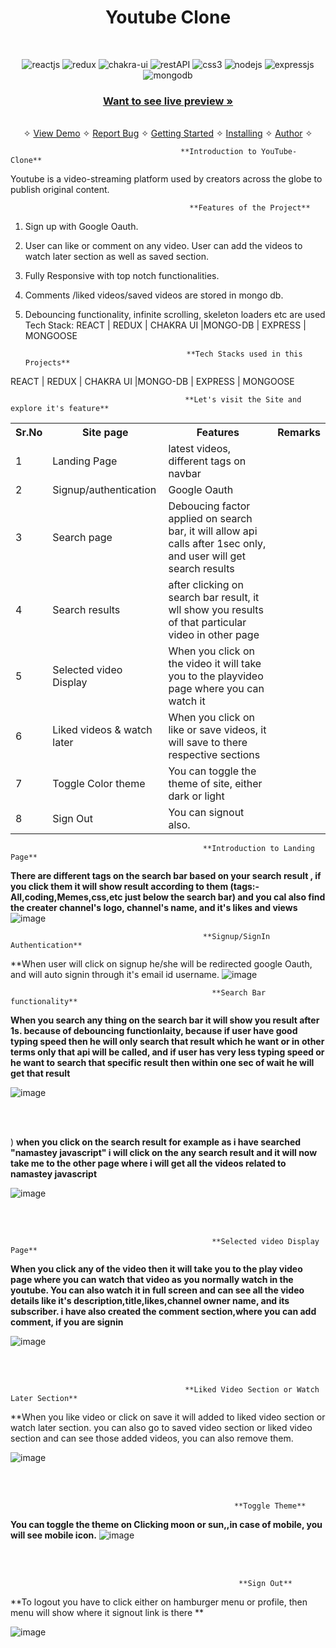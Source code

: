 <h1 align="center">Youtube Clone</h1> 
<br />
<p align="center">
    <img src="https://img.shields.io/badge/React_(17.0.2)-20232A?style=for-the-badge&logo=react&logoColor=61DAFB" alt="reactjs" />
    <img src="https://img.shields.io/badge/Redux_(4.1.1)-593D88?style=for-the-badge&logo=redux&logoColor=white" alt="redux" />
    <img src="https://img.shields.io/badge/Chakra%20UI-3bc7bd?style=for-the-badge&logo=chakraui&logoColor=white" alt="chakra-ui"/>
    <img src="https://img.shields.io/badge/Rest_API-02303A?style=for-the-badge&logo=react-router&logoColor=white" alt="restAPI"/>
    <img src="https://img.shields.io/badge/CSS3-1572B6?style=for-the-badge&logo=css3&logoColor=white" alt="css3"/>   
    <img src="https://img.shields.io/badge/Node.js-339933?style=for-the-badge&logo=nodedotjs&logoColor=white" alt="nodejs" />
    <img src="https://img.shields.io/badge/Express.js-000000?style=for-the-badge&logo=express&logoColor=white" alt="expressjs"/>
    <img src="https://img.shields.io/badge/MongoDB-4EA94B?style=for-the-badge&logo=mongodb&logoColor=white" alt="mongodb"/>
</p>

<h3 align="center"><a href="https://youtube-clone-by-navneet-chauhan.netlify.app/"><strong>Want to see live preview »</strong></a></h3>

<p align="center"> 
    <br />&#10023;
    <a href="#Demo">View Demo</a>   &#10023;  
    <a href="https://github.com/MrNavneetChauhan/youtube-react/issues">Report Bug</a>    &#10023;
    <a href="#Getting-Started">Getting Started</a> &#10023; <a href="#Install">Installing</a> &#10023;    
    <a href="#Contact">Author</a> &#10023;
  </p>

                                          **Introduction to YouTube-Clone**
  Youtube is a video-streaming platform used by creators across the globe to publish original content.


                                            **Features of the Project**

1) Sign up with Google Oauth. 
2) User can like or comment on any video. User can add the videos to watch later section as well as saved section.
3) Fully Responsive with top notch functionalities.
4) Comments /liked videos/saved videos are stored in mongo db. 
5) Debouncing functionality, infinite scrolling, skeleton loaders etc are used 
Tech Stack: REACT | REDUX | CHAKRA UI |MONGO-DB | EXPRESS | MONGOOSE

                                           **Tech Stacks used in this Projects**

REACT | REDUX | CHAKRA UI |MONGO-DB | EXPRESS | MONGOOSE


                                           **Let's visit the Site and explore it's feature**
                                            
                                            
                                            

  <table>
    <tr>
      <th>Sr.No</th>
          <th>Site page</th>
          <th>Features</th>
      <th>Remarks</th>
    </tr>
    <tr>
      <td>1</td>
          <td>Landing Page</td>
          <td>latest videos, different tags on navbar </td>
    </tr>
    <tr>
          <td>2</td>
          <td>Signup/authentication</td>
          <td>Google Oauth</td>
    </tr>
    <tr>
         <td>3</td>
          <td>Search page</td>
          <td>Deboucing factor applied on search bar, it will allow api calls after 1sec only, and user will get search results </td>
    </tr>
    <tr>
        <td>4</td>
          <td>Search results</td>
          <td>after clicking on search bar result, it wll show you results of that particular video in other page</td>
    </tr>
    <tr>
          <td>5</td>
              <td>Selected video Display</td>
              <td>When you click on the video it will take you to the playvideo page where you can watch it</td>
      <tr/>
  
  <tr>
          <td>6</td>
              <td>Liked videos & watch later</td>
              <td>When you click on like or save videos, it will save to there respective sections</td>
      <tr/>
    <tr>
          <td>7</td>
              <td>Toggle Color theme</td>
              <td>You can toggle the theme of site, either dark or light</td>
      <tr/>
  <tr>
          <td>8</td>
              <td>Sign Out</td>
              <td>You can signout also.</td>
      <tr/>
  </table>
  
  

                                               **Introduction to Landing Page**

**There are different tags on the search bar based on your search result , if you click them it will show result according to them (tags:- All,coding,Memes,css,etc just below the search bar) and you cal also find the creater channel's logo, channel's name, and it's likes and views** 
![image](https://user-images.githubusercontent.com/93375038/197111503-55643647-15f6-437a-bc86-95b8ff5b0eed.png)



                                               **Signup/SignIn Authentication**
                                                          
 **When user will click on signup he/she will be redirected google Oauth, and will auto signin through it's email id username.
![image](https://user-images.githubusercontent.com/93375038/197108707-df9ad06f-f60c-4fdc-bf03-4b30cd10af55.png)



                                                 **Search Bar functionality**
  **When you search any thing on the search bar it will show you result after 1s. because of debouncing functionlaity, because if user have good typing speed then he will only search that result which he want or in other terms only that api will be called, and if user has very less typing speed or he want to search that specific result then within one sec of wait he will get that result**
  
  ![image](https://user-images.githubusercontent.com/93375038/197111558-5f1ca875-52e0-408a-adb1-99b55d6995f1.png)

  <br/>
  <br/>




)
  **when you click on the search result for example as i have searched "namastey javascript" i will click on the any search result and it will now take me to the other page where i will get all the videos related to namastey javascript**
  
  ![image](https://user-images.githubusercontent.com/93375038/197111667-639fdb7e-636e-4da7-8de5-38a83bc38371.png)

  <br/>
  <br/>





                                                 **Selected video Display Page**
  **When you click any of the video then it will take you to the play video page where you can watch that video as you normally watch in the youtube. You can also watch it in full screen and can see all the video details like it's description,title,likes,channel owner name, and its subscriber. i have also created the comment section,where you  can add comment, if you are signin**
  
  ![image](https://user-images.githubusercontent.com/93375038/197111717-143aae07-cf7c-49fa-85f3-984aa4b6f004.png)

  <br/>
  <br/>
  
                                           **Liked Video Section or Watch Later Section**
**When you like video or click on save it will added to liked video section or watch later section. you can also go to saved video section or liked video section and can see those added videos, you can also remove them.

![image](https://user-images.githubusercontent.com/93375038/197112084-cd8dde82-1bfb-467b-82a9-0a6e38542101.png)

<br/>
<br/>

                                                      **Toggle Theme**
**You can toggle the theme on Clicking moon or sun,,in case of mobile, you will see mobile icon.**
![image](https://user-images.githubusercontent.com/93375038/197113806-9d9b20e9-341f-4023-b680-ab4d1224b14e.png)

<br/>
<br/>

                                                       **Sign Out**
**To logout you have to click either on hamburger menu or profile, then menu will show where it signout link is there **

![image](https://user-images.githubusercontent.com/93375038/197112591-ab5c2264-4563-49a2-9f62-55f8f64879c2.png)
                                                        



